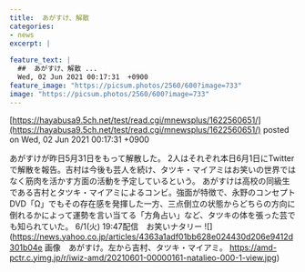 ```yaml
---
title:  あがすけ、解散 
categories:
- news
excerpt: |
  
feature_text: |
  ##  あがすけ、解散 ...
  Wed, 02 Jun 2021 00:17:31  +0900
feature_image: "https://picsum.photos/2560/600?image=733"
image: "https://picsum.photos/2560/600?image=733"
---
```


[https://hayabusa9.5ch.net/test/read.cgi/mnewsplus/1622560651/](https://hayabusa9.5ch.net/test/read.cgi/mnewsplus/1622560651/)
posted on Wed, 02 Jun 2021 00:17:31  +0900

<!--more-->

あがすけが昨日5月31日をもって解散した。 2人はそれぞれ本日6月1日にTwitterで解散を報告。吉村は今後も芸人を続け、タツキ・マイアミはお笑いの世界ではなく筋肉を活かす方面の活動を予定しているという。 あがすけは高校の同級生である吉村とタツキ・マイアミによるコンビ。強面が特徴で、永野のコンセプトDVD「Ω」でもその存在感を発揮した一方、三点倒立の状態からどちらの方向に倒れるかによって運勢を言い当てる「方角占い」など、タツキの体を張った芸でも知られていた。 6/1(火) 19:47配信　お笑いナタリー ![](https://news.yahoo.co.jp/articles/4363a1adf01bb628e024430d206e9412d301b04e 画像　あがすけ。左から吉村、タツキ・マイアミ。 https://amd-pctr.c.yimg.jp/r/iwiz-amd/20210601-00000161-natalieo-000-1-view.jpg)
